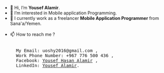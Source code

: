 - 👋 Hi, I’m <b>Yousef Alamir</b>.
- 👀 I’m interested in Mobile application Programming.
- 🌱 I currently work as a freelancer <b>Mobile Application Programmer</b> from Sana'a/Yemen.<br><br>
- 📫 How to reach me ?
 <pre> 
     My Email: uoshy2016@gmail.com , 
     Work Phone Number: +967 776 500 436 ,
     Facebook: <a href="https://www.facebook.com/ameeirb.shteeir">Yousef Hasan Alamir</a> ,
     LinkedIn: <a href="https://www.linkedin.com/in/yousef-alamir-999129199">Yousef Alamir</a>.
 </pre>

<!---
YousefAlamir/YousefAlamir is a ✨ special ✨ repository because its `README.md` (this file) appears on your GitHub profile.
You can click the Preview link to take a look at your changes.
--->
